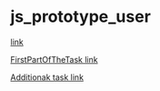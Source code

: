 # js_prototype_user
[link](https://bartushak007.github.io/js_prototype_user/src/index.html)

[FirstPartOfTheTask link](https://bartushak007.github.io/js_prototype_user/src/FirstPartOfTheTask)

[Additionak task link](https://bartushak007.github.io/js_prototype_user/src/SignInUp)